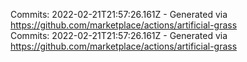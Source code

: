 Commits: 2022-02-21T21:57:26.161Z - Generated via https://github.com/marketplace/actions/artificial-grass
<br>
Commits: 2022-02-21T21:57:26.161Z - Generated via https://github.com/marketplace/actions/artificial-grass
<br>
